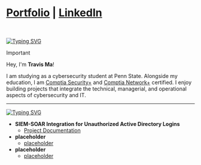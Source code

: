 <h1><a href=https://portfolio-very-theme-ten.vercel.app>Portfolio</a> | <a href=https://www.linkedin.com/in/travis-maa/>LinkedIn</a> </h1>
<br/>

[![Typing SVG](https://readme-typing-svg.demolab.com?font=IBM+Plex+Mono&weight=500&size=30&duration=2000&pause=1000&color=F7F7F7&width=435&lines=About+Me%3A)](https://git.io/typing-svg)

> [!IMPORTANT]
> Hey, I'm **Travis Ma**!
>
> I am studying as a cybersecurity student at Penn State. Alongside my education, I am [Comptia Security+](https://www.credly.com/badges/5c7ffe8a-557b-46c5-8ee3-e8531ce3a7ab) and [Comptia Network+](https://www.credly.com/badges/8a8937f6-84e1-41ac-9ec6-d5f7baa0744c) certified. I enjoy building projects that integrate the technical, managerial, and operational aspects of cybersecurity and IT.
---

[![Typing SVG](https://readme-typing-svg.demolab.com?font=IBM+Plex+Mono&weight=500&size=30&duration=2000&pause=1000&color=F7F7F7&width=435&lines=Cybersecurity+Projects%3A)](https://git.io/typing-svg)

- <b>SIEM-SOAR Integration for Unauthorized Active Directory Logins</b>
  - [Project Documentation](https://github.com/TravisMa07/active-directory-siem-soar-detection-response)
- <b>placeholder</b>
  - [placeholder](https://github.com/TravisMa07)
- <b>placeholder</b>
  - [placeholder](https:/github.com/TravisMa07)

